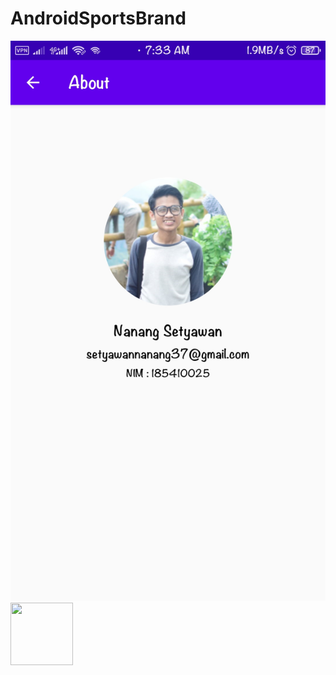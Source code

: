 # AndroidSportsBrand
![Screenshot](1603845296616.jpg)
<img src="https://link" style=" width:100px ; height:100px " />
